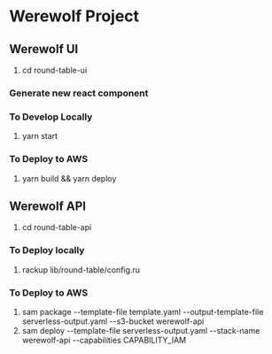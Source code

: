 # Werewolf Project
## Werewolf UI
1. cd round-table-ui
### Generate new react component

### To Develop Locally
1. yarn start
### To Deploy to AWS
1. yarn build && yarn deploy


## Werewolf API
1. cd round-table-api
### To Deploy locally
1. rackup lib/round-table/config.ru
### To Deploy to AWS
1. sam package      --template-file template.yaml      --output-template-file serverless-output.yaml      --s3-bucket werewolf-api
2. sam deploy      --template-file serverless-output.yaml      --stack-name werewolf-api --capabilities CAPABILITY_IAM
